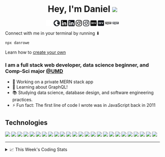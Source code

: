 <h1 align="center">Hey, I'm Daniel <img src="https://emojis.slackmojis.com/emojis/images/1595173218/9723/dog_cool.gif?1595173218" width="30" margin-top="5"/></h1>
<p align="center">
<a href=https://drowe.dev target="blank"><img align="center" src="./img/globe.svg" alt="drowe.dev" height="20" width="20" /></a>
<a href=https://drowe.dev target="blank"><img align="center" src="./img/globe_dark.svg" alt="drowe.dev" height="20" width="20" /></a>
<a href=https://linkedin.com/in/danjrowe target="blank"><img align="center" src="./img/linkedin.svg" alt="danjrowe" height="20" width="20" /></a>
<a href=https://linkedin.com/in/danjrowe target="blank"><img align="center" src="./img/linkedin_dark.svg" alt="danjrowe" height="20" width="20" /></a>
<a href=https://instagram.com/drowes target="blank"><img align="center" src="./img/instagram.svg" alt="drowes" height="20" width="20" /></a>
<a href=https://instagram.com/drowes target="blank"><img align="center" src="./img/instagram_dark.svg" alt="drowes" height="20" width="20" /></a>
<a href=https://dev.to/danrowe target="blank"><img align="center" src="./img/dev-badge.svg" alt="Daniel Rowe's DEV Profile" height="20" width="20"></a>
<a href=https://dev.to/danrowe target="blank"><img align="center" src="./img/dev-badge_dark.svg" alt="Daniel Rowe's DEV Profile" height="20" width="20"></a>
<a href=https://www.npmjs.com/~danrowe target="blank"><img align="center" src="./img/npm.svg" alt="Daniel Rowe's npmjs profile" height="20" width="20" /></a>
<a href=https://www.npmjs.com/~danrowe target="blank"><img align="center" src="./img/npm_dark.svg" alt="Daniel Rowe's npmjs profile" height="20" width="20" /></a>
</p>

Connect with me in your terminal by running ⬇
```bash
npx danrowe
```
Learn how to [create your own](https://github.com/DanRowe/npx-card#readme)

### I am a full stack web developer, data science beginner, and Comp-Sci major [@UMD](https://umd.edu/)

- 🔭 Working on a private MERN stack app
- 🌱 Learning about GraphQL!
- 📚 Studying data science, database design, and software engineering practices.
- ⚡ Fun fact: The first line of code I wrote was in JavaScript back in 2011

## Technologies

<div>
<img src="https://img.shields.io/badge/javascript%20-%23323330.svg?&style=for-the-badge&logo=javascript&logoColor=%23F7DF1E"/>
<img src="https://img.shields.io/badge/typescript%20-%23007ACC.svg?&style=for-the-badge&logo=typescript&logoColor=white"/>
<img src="https://img.shields.io/badge/html5%20-%23E34F26.svg?&style=for-the-badge&logo=html5&logoColor=white"/>
<img src="https://img.shields.io/badge/css3%20-%231572B6.svg?&style=for-the-badge&logo=css3&logoColor=white"/>
<img src="https://img.shields.io/badge/python%20-%2314354C.svg?&style=for-the-badge&logo=python&logoColor=white"/>
<img src="https://img.shields.io/badge/java-%23ED8B00.svg?&style=for-the-badge&logo=java&logoColor=white"/>
<img src="https://img.shields.io/badge/ruby-%23CC342D.svg?&style=for-the-badge&logo=ruby&logoColor=white"/>
<img src="https://img.shields.io/badge/go-%2300ADD8.svg?&style=for-the-badge&logo=go&logoColor=white"/>
<img src="https://img.shields.io/badge/c%20-%2300599C.svg?&style=for-the-badge&logo=c&logoColor=white"/>
<img src="https://img.shields.io/badge/c++%20-%2300599C.svg?&style=for-the-badge&logo=c%2B%2B&ogoColor=white"/>
<img src="https://img.shields.io/badge/ocaml%20-%23EC6813.svg?&style=for-the-badge&logo=ocaml&logoColor=white"/>
<img src="https://img.shields.io/badge/react%20-%2320232a.svg?&style=for-the-badge&logo=react&logoColor=%2361DAFB"/>
<img src="https://img.shields.io/badge/angular%20-%23DD0031.svg?&style=for-the-badge&logo=angular&logoColor=white"/>
<img src="https://img.shields.io/badge/express.js%20-%23404d59.svg?&style=for-the-badge"/>
<img src="https://img.shields.io/badge/gatsby%20-%23663399.svg?&style=for-the-badge&logo=gatsby&logoColor=white"/>
<img src="https://img.shields.io/badge/material%20ui%20-%230081CB.svg?&style=for-the-badge&logo=material-ui&logoColor=white"/>
<img src="https://img.shields.io/badge/bootstrap%20-%23563D7C.svg?&style=for-the-badge&logo=bootstrap&logoColor=white"/>
<img src ="https://img.shields.io/badge/MongoDB-%234ea94b.svg?&style=for-the-badge&logo=mongodb&logoColor=white"/>
<img src="https://img.shields.io/badge/mysql%20-%234479A1.svg?&style=for-the-badge&logo=mysql&logoColor=white"/>
<img src="https://img.shields.io/badge/heroku%20-%23430098.svg?&style=for-the-badge&logo=heroku&logoColor=white"/>
<img src="https://img.shields.io/badge/AWS%20-%23FF9900.svg?&style=for-the-badge&logo=amazon-aws&logoColor=white"/>
<img src="https://img.shields.io/badge/firebase%20-%23FFCA28.svg?&style=for-the-badge&logo=firebase&logoColor=white"/>
<img src="https://img.shields.io/badge/vscode%20-%23007ACC.svg?&style=for-the-badge&logo=visual%20studio%20code&logoColor=white"/>
<img src="https://img.shields.io/badge/git%20-%23F05033.svg?&style=for-the-badge&logo=git&logoColor=white"/>
<img src="https://img.shields.io/badge/nginx%20-%23009639.svg?&style=for-the-badge&logo=nginx&logoColor=white"/>
</div>

---

<details>
    <summary>📈 This Week's Coding Stats</summary>

<!-- [![DanRowe1's github stats](https://github-readme-stats.danrowe1.vercel.app/api?username=DanRowe1&count_private=true&show_icons=true)](https://github.com/anuraghazra/github-readme-stats) -->

<!--START_SECTION:waka-->
**🐱 My Github Data** 

> 🏆 289 Contributions in the Year 2021
 > 
> 📦 186.0 kB Used in Github's Storage 
 > 
> 🚫 Not Opted to Hire
 > 
> 📜 21 Public Repositories 
 > 
> 🔑 26 Private Repositories  
 > 
**I'm a Night 🦉** 

```text
🌞 Morning    8 commits      ░░░░░░░░░░░░░░░░░░░░░░░░░   3.16% 
🌆 Daytime    53 commits     █████░░░░░░░░░░░░░░░░░░░░   20.95% 
🌃 Evening    123 commits    ████████████░░░░░░░░░░░░░   48.62% 
🌙 Night      69 commits     ██████░░░░░░░░░░░░░░░░░░░   27.27%

```
📅 **I'm Most Productive on Wednesday** 

```text
Monday       32 commits     ███░░░░░░░░░░░░░░░░░░░░░░   12.65% 
Tuesday      37 commits     ███░░░░░░░░░░░░░░░░░░░░░░   14.62% 
Wednesday    51 commits     █████░░░░░░░░░░░░░░░░░░░░   20.16% 
Thursday     39 commits     ███░░░░░░░░░░░░░░░░░░░░░░   15.42% 
Friday       41 commits     ████░░░░░░░░░░░░░░░░░░░░░   16.21% 
Saturday     27 commits     ██░░░░░░░░░░░░░░░░░░░░░░░   10.67% 
Sunday       26 commits     ██░░░░░░░░░░░░░░░░░░░░░░░   10.28%

```


📊 **This Week I Spent My Time On** 

```text
💬 Programming Languages: 
Python                   9 hrs 17 mins       ████████████████████████░   97.51% 
Markdown                 9 mins              ░░░░░░░░░░░░░░░░░░░░░░░░░   1.68% 
CSV                      3 mins              ░░░░░░░░░░░░░░░░░░░░░░░░░   0.65% 
HTML                     0 secs              ░░░░░░░░░░░░░░░░░░░░░░░░░   0.1% 
JSON                     0 secs              ░░░░░░░░░░░░░░░░░░░░░░░░░   0.04%

🔥 Editors: 
VS Code                  9 hrs 32 mins       █████████████████████████   100.0%

```


<!--END_SECTION:waka-->
